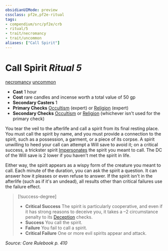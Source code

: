 ```yaml
---
obsidianUIMode: preview
cssclass: pf2e,pf2e-ritual
tags:
- compendium/src/pf2e/crb
- ritual/5
- trait/necromancy
- trait/uncommon
aliases: ["Call Spirit"]
---
```

# Call Spirit *Ritual 5*  
[necromancy](rules/traits/necromancy.md "Necromancy School Trait")  [uncommon](rules/traits/uncommon.md "Uncommon Rarity Trait")  

- **Cast** 1 hour
- **Cost** rare candles and incense worth a total value of 50 gp
- **Secondary Casters** 1
- **Primary Checks** [Occultism](compendium/skills.md#Occultism) (expert) or [Religion](compendium/skills.md#Religion) (expert)
- **Secondary Checks** [Occultism](compendium/skills.md#Occultism) or [Religion](compendium/skills.md#Religion) (whichever isn't used for the primary check)

You tear the veil to the afterlife and call a spirit from its final resting place. You must call the spirit by name, and you must provide a connection to the spirit, such as a possession, a garment, or a piece of its corpse. A spirit unwilling to heed your call can attempt a Will save to avoid it; on a critical success, a trickster spirit [Impersonates](rules/actions/impersonate.md) the spirit you meant to call. The DC of the Will save is 2 lower if you haven't met the spirit in life.

Either way, the spirit appears as a wispy form of the creature you meant to call. Each minute of the duration, you can ask the spirit a question. It can answer how it pleases or even refuse to answer. If the spirit isn't in the afterlife (such as if it's an undead), all results other than critical failures use the failure effect.

> [!success-degree] 
> - **Critical Success** The spirit is particularly cooperative, and even if it has strong reasons to deceive you, it takes a –2 circumstance penalty to its [Deception](compendium/skills.md#Deception) checks.
> - **Success** You call the spirit.
> - **Failure** You fail to call a spirit.
> - **Critical Failure** One or more evil spirits appear and attack.

*Source: Core Rulebook p. 410*